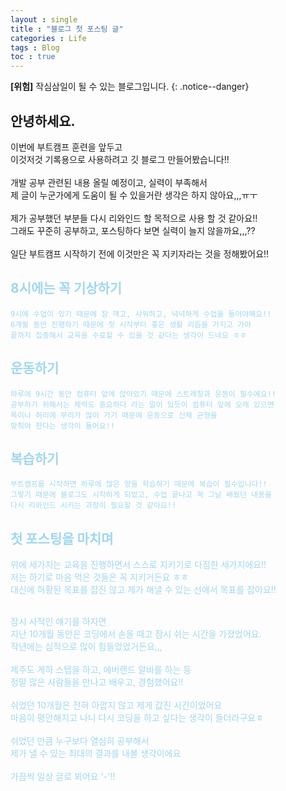 ```yaml
---
layout : single
title : "블로그 첫 포스팅 글"
categories : Life
tags : Blog
toc : true
---
```


**[위험]** 작심삼일이 될 수 있는 블로그입니다.
{: .notice--danger}
## 안녕하세요.   

이번에 부트캠프 훈련을 앞두고<br>
이것저것 기록용으로 사용하려고 깃 블로그 만들어봤습니다!!<br><br>
개발 공부 관련된 내용 올릴 예정이고, 실력이 부족해서<br> 
제 글이 누군가에게 도움이 될 수 있을거란 생각은 하지 않아요,,,ㅠㅜ<br><br>
제가 공부했던 부분들 다시 리와인드 할 목적으로 사용 할 것 같아요!!<br>
그래도 꾸준히 공부하고, 포스팅하다 보면 실력이 늘지 않을까요,,,??<br><br>
일단 부트캠프 시작하기 전에 이것만은 꼭 지키자라는 것을 정해봤어요!!<br>

## <font color="#A0D7EF">8시에는 꼭 기상하기
    9시에 수업이 있기 때문에 잠 깨고, 샤워하고, 넉넉하게 수업을 들어야해요!!
    6개월 동안 진행하기 때문에 첫 시작부터 좋은 생활 리듬을 가지고 가야
    끝까지 집중해서 교육을 수료할 수 있을 것 같다는 생각이 드네요 ㅎㅎ

## <font color="#A0D7EF">운동하기 
    하루에 9시간 동안 컴퓨터 앞에 앉아있기 때문에 스트레칭과 운동이 필수에요!!
    공부하기 위해서는 체력도 중요하다 라는 말이 있듯이 컴퓨터 앞에 오래 있으면
    목이나 허리에 무리가 많이 가기 때문에 운동으로 신체 균형을
    맞춰야 한다는 생각이 들어요!!

## <font color="#A0D7EF">복습하기
    부트캠프를 시작하면 하루에 많은 양을 학습하기 때문에 복습이 필수입니다!!
    그렇기 때문에 블로그도 시작하게 되었고, 수업 끝나고 꼭 그날 배웠던 내용을
    다시 리와인드 시키는 과정이 필요할 것 같아요!!

## 첫 포스팅을 마치며

위에 세가지는 교육을 진행하면서 스스로 지키기로 다짐한 세가지에요!!<br>
저는 하기로 마음 먹은 것들은 꼭 지키거든요 ㅎㅎ<br>
대신에 허황된 목표를 잡진 않고 제가 해낼 수 있는 선에서 목표를 잡아요!!<br><br>

잠시 사적인 얘기를 하자면<br>
지난 10개월 동안은 코딩에서 손을 떼고 잠시 쉬는 시간을 가졌었어요.<br>
작년에는 심적으로 많이 힘들었었거든요,,,<br><br>
제주도 게하 스텝을 하고, 에버랜드 알바를 하는 등<br>
정말 많은 사람들을 만나고 배우고, 경험했어요!!<br><br>
쉬었던 10개월은 전혀 아깝지 않고 제게 값진 시간이었어요<br>
마음이 평안해지고 나니 다시 코딩을 하고 싶다는 생각이 들더라구요ㅎ<br><br>
쉬었던 만큼 누구보다 열심히 공부해서<br>
제가 낼 수 있는 최대의 결과를 내볼 생각이에요<br><br>
가끔씩 일상 글로 뵈어요 '-'!!







